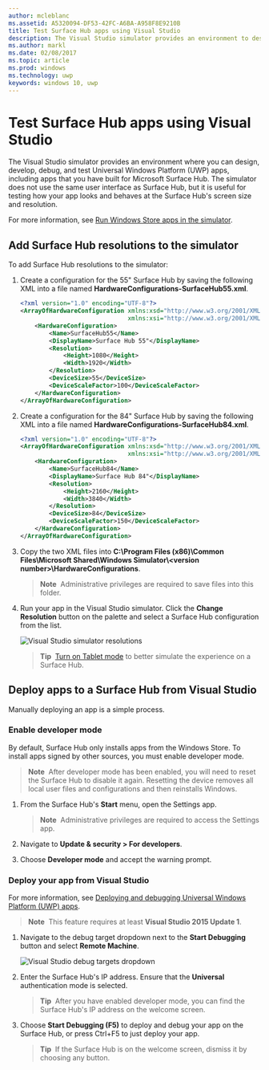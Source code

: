 ```yaml
---
author: mcleblanc
ms.assetid: A5320094-DF53-42FC-A6BA-A958F8E9210B
title: Test Surface Hub apps using Visual Studio
description: The Visual Studio simulator provides an environment to design, develop, debug, and test UWP apps, including apps built for Surface Hub.
ms.author: markl
ms.date: 02/08/2017
ms.topic: article
ms.prod: windows
ms.technology: uwp
keywords: windows 10, uwp
---
```


# Test Surface Hub apps using Visual Studio
The Visual Studio simulator provides an environment where you can design, develop, debug, and test Universal Windows Platform (UWP) apps, including apps that you have built for Microsoft Surface Hub. The simulator does not use the same user interface as Surface Hub, but it is useful for testing how your app looks and behaves at the Surface Hub's screen size and resolution.

For more information, see [Run Windows Store apps in the simulator](https://msdn.microsoft.com/library/hh441475.aspx).

## Add Surface Hub resolutions to the simulator
To add Surface Hub resolutions to the simulator:

1. Create a configuration for the 55" Surface Hub by saving the following XML into a file named **HardwareConfigurations-SurfaceHub55.xml**.  

    ```xml
    <?xml version="1.0" encoding="UTF-8"?>
    <ArrayOfHardwareConfiguration xmlns:xsd="http://www.w3.org/2001/XMLSchema"
                                  xmlns:xsi="http://www.w3.org/2001/XMLSchema-instance">
        <HardwareConfiguration>
            <Name>SurfaceHub55</Name>
            <DisplayName>Surface Hub 55"</DisplayName>
            <Resolution>
                <Height>1080</Height>
                <Width>1920</Width>
            </Resolution>
            <DeviceSize>55</DeviceSize>
            <DeviceScaleFactor>100</DeviceScaleFactor>
        </HardwareConfiguration>
    </ArrayOfHardwareConfiguration>
    ```

2. Create a configuration for the 84" Surface Hub by saving the following XML into a file named  **HardwareConfigurations-SurfaceHub84.xml**.

    ```xml
    <?xml version="1.0" encoding="UTF-8"?>
    <ArrayOfHardwareConfiguration xmlns:xsd="http://www.w3.org/2001/XMLSchema"
                                  xmlns:xsi="http://www.w3.org/2001/XMLSchema-instance">
        <HardwareConfiguration>
            <Name>SurfaceHub84</Name>
            <DisplayName>Surface Hub 84"</DisplayName>
            <Resolution>
                <Height>2160</Height>
                <Width>3840</Width>
            </Resolution>
            <DeviceSize>84</DeviceSize>
            <DeviceScaleFactor>150</DeviceScaleFactor>
        </HardwareConfiguration>
    </ArrayOfHardwareConfiguration>
    ```

3. Copy the two XML files into **C:\Program Files (x86)\Common Files\Microsoft Shared\Windows Simulator\\&lt;version number&gt;\HardwareConfigurations**.

   > **Note**&nbsp;&nbsp;Administrative privileges are required to save files into this folder.

4. Run your app in the Visual Studio simulator. Click the **Change Resolution** button on the palette and select a Surface Hub configuration from the list.

    ![Visual Studio simulator resolutions](images/vs-simulator-resolutions.png)

   > **Tip**&nbsp;&nbsp;[Turn on Tablet mode](http://windows.microsoft.com/windows-10/getstarted-like-a-tablet) to better simulate the experience on a Surface Hub.

## Deploy apps to a Surface Hub from Visual Studio
Manually deploying an app is a simple process.

### Enable developer mode
By default, Surface Hub only installs apps from the Windows Store. To install apps signed by other sources, you must enable developer mode.

> **Note**&nbsp;&nbsp;After developer mode has been enabled, you will need to reset the Surface Hub to disable it again. Resetting the device removes all local user files and configurations and then reinstalls Windows.

1. From the Surface Hub's **Start** menu, open the Settings app.

   >  **Note**&nbsp;&nbsp;Administrative privileges are required to access the Settings app.

2. Navigate to **Update & security > For developers**.

3. Choose **Developer mode** and accept the warning prompt.

### Deploy your app from Visual Studio
For more information, see [Deploying and debugging Universal Windows Platform (UWP) apps](https://msdn.microsoft.com/windows/uwp/debug-test-perf/deploying-and-debugging-uwp-apps).

   > **Note**&nbsp;&nbsp;This feature requires at least **Visual Studio 2015 Update 1**.

1. Navigate to the debug target dropdown next to the **Start Debugging** button and select **Remote Machine**.

    <!--lcap: in your screenshot, you have local machine selected-->

   ![Visual Studio debug targets dropdown](images/vs-debug-target.png)

2. Enter the Surface Hub's IP address. Ensure that the **Universal** authentication mode is selected.

   > **Tip**&nbsp;&nbsp;After you have enabled developer mode, you can find the Surface Hub's IP address on the welcome screen.

3. Choose **Start Debugging (F5)** to deploy and debug your app on the Surface Hub, or press Ctrl+F5 to just deploy your app.

   > **Tip**&nbsp;&nbsp;If the Surface Hub is on the welcome screen, dismiss it by choosing any button.
